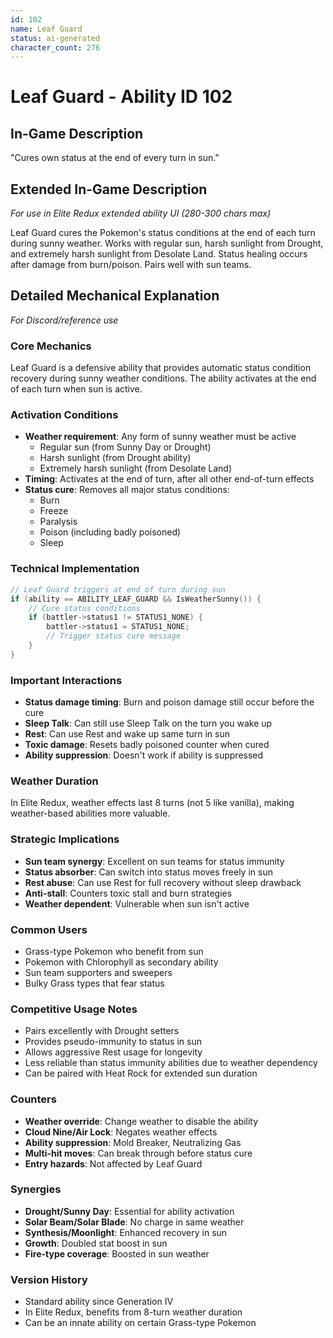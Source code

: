 ```yaml
---
id: 102
name: Leaf Guard
status: ai-generated
character_count: 276
---
```


# Leaf Guard - Ability ID 102

## In-Game Description
"Cures own status at the end of every turn in sun."

## Extended In-Game Description
*For use in Elite Redux extended ability UI (280-300 chars max)*

Leaf Guard cures the Pokemon's status conditions at the end of each turn during sunny weather. Works with regular sun, harsh sunlight from Drought, and extremely harsh sunlight from Desolate Land. Status healing occurs after damage from burn/poison. Pairs well with sun teams.

## Detailed Mechanical Explanation
*For Discord/reference use*

### Core Mechanics
Leaf Guard is a defensive ability that provides automatic status condition recovery during sunny weather conditions. The ability activates at the end of each turn when sun is active.

### Activation Conditions
- **Weather requirement**: Any form of sunny weather must be active
  - Regular sun (from Sunny Day or Drought)
  - Harsh sunlight (from Drought ability)
  - Extremely harsh sunlight (from Desolate Land)
- **Timing**: Activates at the end of turn, after all other end-of-turn effects
- **Status cure**: Removes all major status conditions:
  - Burn
  - Freeze
  - Paralysis
  - Poison (including badly poisoned)
  - Sleep

### Technical Implementation
```c
// Leaf Guard triggers at end of turn during sun
if (ability == ABILITY_LEAF_GUARD && IsWeatherSunny()) {
    // Cure status conditions
    if (battler->status1 != STATUS1_NONE) {
        battler->status1 = STATUS1_NONE;
        // Trigger status cure message
    }
}
```

### Important Interactions
- **Status damage timing**: Burn and poison damage still occur before the cure
- **Sleep Talk**: Can still use Sleep Talk on the turn you wake up
- **Rest**: Can use Rest and wake up same turn in sun
- **Toxic damage**: Resets badly poisoned counter when cured
- **Ability suppression**: Doesn't work if ability is suppressed

### Weather Duration
In Elite Redux, weather effects last 8 turns (not 5 like vanilla), making weather-based abilities more valuable.

### Strategic Implications
- **Sun team synergy**: Excellent on sun teams for status immunity
- **Status absorber**: Can switch into status moves freely in sun
- **Rest abuse**: Can use Rest for full recovery without sleep drawback
- **Anti-stall**: Counters toxic stall and burn strategies
- **Weather dependent**: Vulnerable when sun isn't active

### Common Users
- Grass-type Pokemon who benefit from sun
- Pokemon with Chlorophyll as secondary ability
- Sun team supporters and sweepers
- Bulky Grass types that fear status

### Competitive Usage Notes
- Pairs excellently with Drought setters
- Provides pseudo-immunity to status in sun
- Allows aggressive Rest usage for longevity
- Less reliable than status immunity abilities due to weather dependency
- Can be paired with Heat Rock for extended sun duration

### Counters
- **Weather override**: Change weather to disable the ability
- **Cloud Nine/Air Lock**: Negates weather effects
- **Ability suppression**: Mold Breaker, Neutralizing Gas
- **Multi-hit moves**: Can break through before status cure
- **Entry hazards**: Not affected by Leaf Guard

### Synergies
- **Drought/Sunny Day**: Essential for ability activation
- **Solar Beam/Solar Blade**: No charge in same weather
- **Synthesis/Moonlight**: Enhanced recovery in sun
- **Growth**: Doubled stat boost in sun
- **Fire-type coverage**: Boosted in sun weather

### Version History
- Standard ability since Generation IV
- In Elite Redux, benefits from 8-turn weather duration
- Can be an innate ability on certain Grass-type Pokemon